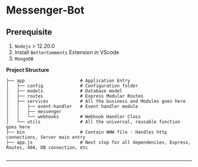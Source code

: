 # Messenger-Bot

## Prerequisite
1. `Nodejs` > 12.20.0
2. Install `BetterComments` Extension in VScode
3. `MongoDB`

**Project Structure**
```
├── app                     # Application Entry
│   ├── config              # Configuration folder
│   ├── models              # Database model
│   ├── routes              # Express Modular Routes
│   ├── services            # All the business and Modules goes here
│   │   ├── event-handler   # Event handler module
│   │   ├── messenger
│   │   └── webhooks        # Webhook Handler Class
│   └── utils               # All the universal, reusable function goes here
├── bin                     # Contain WWW file - Handles http connections, Server main entry
├── app.js                  # Next stop for all dependencies, Express, Routes, 404, DB connection, etc                     


```

---


